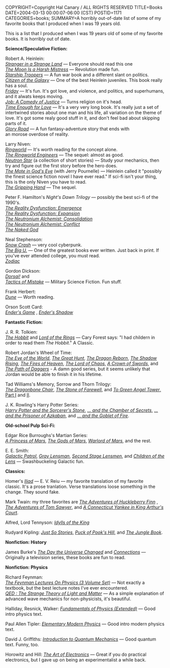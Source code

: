 COPYRIGHT=Copyright Hal Canary / ALL RIGHTS RESERVED
TITLE=Books
DATE=2004-03-13 00:00:07-06:00 (CST)
POSTID=1171
CATEGORIES=books;
SUMMARY=A horribly out-of-date list of some of my favorite books that I produced when I was 19 years old.

This is a list that I produced when I was 19 years old of some of my favorite books. It is horribly out of date.

**Science/Speculative Fiction:**

Robert A. Heinlein:  
[_Stranger in a Strange Land_](/isbn/?0441790348/Stranger+in+a+Strange+Land) — Everyone should read this one  
[_The Moon Is a Harsh Mistress_](/isbn/?0312863551/The+Moon+Is+a+Harsh+Mistress) — Revolution made fun.  
[_Starship Troopers_](/isbn/?0441783589/Starship+Troopers) — A fun war book and a different slant on politics.  
[_Citizen of the Galaxy_](/isbn/?0345342445/Citizen+of+the+Galaxy) — One of the best Heinlein juveniles. This book really has a soul.  
[_Friday_](/isbn/?0345414004/Friday_%28novel%29) — It's fun. It's got love, and violence, and politics, and superhumans, and it alwats keeps moving.  
[_Job: A Comedy of Justice_](/isbn/?0345316509/Job%3A+A+Comedy+of+Justice) — Turns religion on it's head.  
[_Time Enough for Love_](/isbn/?0441810764/Time+Enough+for+Love) — It's a very very long book. It's really just a set of intertwined stories about one man and his life, all variation on the theme of love. It's got some realy good stuff in it, and don't feel bad about skipping parts of it.  
[_Glory Road_](/isbn/?0671721674/Glory+Road) — A fun fantasy-adventure story that ends with  
an morose overdose of reality.

Larry Niven:  
[_Ringworld_](/isbn/?0345333926/Ringworld) — It's worth reading for the concept alone.  
[_The Ringworld Engineers_](/isbn/?0345334302/The+Ringworld+Engineers) — The sequel: almost as good.  
[_Neutron Star_](/isbn/?0345336941/Neutron+Star) (a collection of short stories) — Study your mechanics, then try and figure out the first story before the hero does.  
[_The Mote in God's Eye_](/isbn/?0671741926/The+Mote+in+God's+Eye) (with Jerry Pournelle) — Heinlein called it "possibly the finest science fiction novel I have ever read." If sci-fi isn't your thing, this is the only Niven you have to read.  
[_The Gripping Hand_](/isbn/?0671795740/The+Gripping+Hand) — The sequel.

Peter F. Hamilton's _Night's Dawn Trilogy_ — possibly the best sci-fi of the 1990's.  
[_The Reality Dysfunction: Emergence_](/isbn/?0446605158/)  
[_The Reality Dysfunction: Expansion_](/isbn/?0446605166/)  
[_The Neutronium Alchemist: Consolidation_](/isbn/?0446605174/)  
[_The Neutronium Alchemist: Conflict_](/isbn/?0446605468/)  
[_The Naked God_](/isbn/?0446525677/)

Neal Stephenson:  
[_Snow Crash_](/isbn/?0553562614/) — very cool cyberpunk.  
[_The Big U._](/isbn/?0380816032/) — One of the greatest books ever written. Just back in print. If you've ever attended college, you must read.  
[_Zodiac_](/isbn/?0802143156/)

Gordon Dickson:  
[_Dorsai!_](/isbn/?0812503988/) and  
[_Tactics of Mistake_](/isbn/?0812545311/) — Military Science Fiction. Fun stuff.

Frank Herbert:  
[_Dune_](/isbn/?0441172717/) — Worth reading.

Orson Scott Card:  
[_Ender's Game_](/isbn/?0812550706/) , [_Ender's Shadow_](/isbn/?0812575717)

**Fantastic Fiction:**

J. R. R. Tolkien:  
[_The Hobbit_](/isbn/?0395282659/) and [_Lord of the Rings_](/isbn/?0395974682/) — Cary Forest says: "I had childern in order to read them _The Hobbit_." A Classic.

Robert Jordan's Wheel of Time:  
[_The Eye of the World_](/isbn/?0812511816/), [_The Great Hunt_](/isbn/?0812517725/), [_The Dragon Reborn_](/isbn/?0812513711/), [_The Shadow Rising_](/isbn/?0812513738/), [_The Fires of Heaven_](/isbn/?0812550307/), [_The Lord of Chaos_](/isbn/?0812513754/), [_A Crown of Swords_](/isbn/?0812550285/), and [_The Path of Daggers_](/isbn/?0312857691/) - A damn good series, but it seems unlikely that Jordan would be able to finish it in his lifetime.

Tad Williams's Memory, Sorrow and Thorn Trilogy:  
[_The Dragonbone Chair_](/isbn/?0809900033/), [_The Stone of Farewell_](/isbn/?0886774802/), and [_To Green Angel Tower_, Part I](/isbn/?0886775981/) and [II](/isbn/?0886776066/).

J. K. Rowling's Harry Potter Series:  
[_Harry Potter and the Sorcerer's Stone_](/isbn/?0590353403/), [_... and the Chamber of Secrets_](/isbn/?0439064864/), [_... and the Prisoner of Azkaban_](/isbn/?0439136350/), and [_... and the Goblet of Fire_](/isbn/?0439139597/).

**Old-school Pulp Sci-Fi:**

Edgar Rice Burroughs's Martian Series:  
[_A Princess of Mars_](/isbn/?0345331389/), [_The Gods of Mars_](/isbn/?0345324390/), [_Warlord of Mars_](/isbn/?0345324536/), and the rest.

E. E. Smith:  
[_Galactic Patrol_](/isbn/?1882968115/), [_Gray Lensman_](/isbn/?1882968123/), [_Second Stage Lensmen_](/isbn/?1882968131/), and [_Children of the Lens_](/isbn/?188296814X/) — Swashbuckeling Galactic fun.

**Classics:**

Homer's [_Iliad_](/isbn/?0140440143/) — E. V. Reiu — my favorite translation of my favorite  
classic. It's a prose tranlation. Verse translations loose something in the change. They sound fake.

Mark Twain: my three favorites are [_The Adventures of Huckleberry Finn_](/isbn/?0140390464/) , [_The Adventures of Tom Sawyer_](/isbn/?0812504208/), and [_A Connecticut Yankee in King Arthur's Court_](/isbn/?0812504364/).

Alfred, Lord Tennyson: [_Idylls of the King_](/isbn/?0451524705/)

Rudyard Kipling: [_Just So Stories_](/isbn/?0486278212/), [_Puck of Pook's Hill_](/isbn/?0140183531/), and [_The Jungle Book_](/isbn/?0812504690/).

**Nonfiction: History**

James Burke's [_The Day the Universe Changed_](/isbn/?0316117048/) and [_Connections_](/isbn/?0316116726/) — Originally a television series, these books are fun to read.

**Nonfiction: Physics**

Richard Feynman:  
[_The Feynman Lectures On Physics (3 Volume Set)_](/isbn/?0201021153/) — Not exactly a textbook, but the best lecture notes I've ever encountered.  
[_QED : The Strange Theory of Light and Matter_](/isbn/?0691024170/) — As a simple explanation of advanced wave mechanics for non-physicists, it's beautiful.

Halliday, Resnick, Walker: [_Fundamentals of Physics (Extended)_](/isbn/?0471105597/) — Good intro physics text.

Paul Allen Tipler: [_Elementary Modern Physics_](/isbn/?0879015691/) — Good intro modern physics text.

David J. Griffiths: [_Introduction to Quantum Mechanics_](/isbn/?0131244051/) — Good quantum text. Funny, too.

Horowitz and Hill: [_The Art of Electronics_](/isbn/?0521370957/) — Great if you do practical electronics, but I gave up on being an experimentalist a while back.
